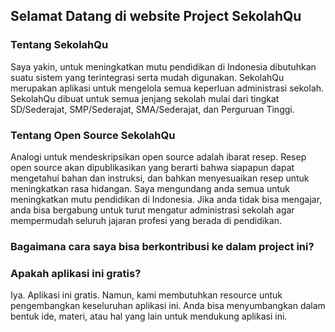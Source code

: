 ## Selamat Datang di website Project SekolahQu

<dalam pengembangan>

### Tentang SekolahQu

Saya yakin, untuk meningkatkan mutu pendidikan di Indonesia dibutuhkan suatu sistem yang terintegrasi serta mudah digunakan.
SekolahQu merupakan aplikasi untuk mengelola semua keperluan administrasi sekolah. SekolahQu dibuat untuk semua jenjang sekolah mulai dari tingkat SD/Sederajat, SMP/Sederajat, SMA/Sederajat, dan Perguruan Tinggi.

### Tentang Open Source SekolahQu

Analogi untuk mendeskripsikan open source adalah ibarat resep. Resep open source akan dipublikasikan yang berarti bahwa siapapun dapat mengetahui bahan dan instruksi, dan bahkan menyesuaikan resep untuk meningkatkan rasa hidangan. 
Saya mengundang anda semua untuk meningkatkan mutu pendidikan di Indonesia. Jika anda tidak bisa mengajar, anda bisa bergabung untuk turut mengatur administrasi sekolah agar mempermudah seluruh jajaran profesi yang berada di pendidikan. 

### Bagaimana cara saya bisa berkontribusi ke dalam project ini?

<dalam pengembangan>
  
### Apakah aplikasi ini gratis?

Iya. Aplikasi ini gratis. Namun, kami membutuhkan resource untuk pengembangkan keseluruhan aplikasi ini. Anda bisa menyumbangkan dalam bentuk ide, materi, atau hal yang lain untuk mendukung aplikasi ini.
